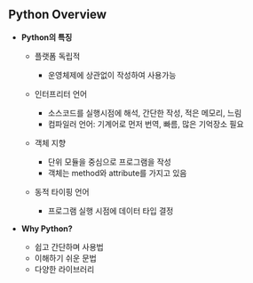 ## Python Overview

- **Python의 특징**
  - 플랫폼 독립적
    - 운영체제에 상관없이 작성하여 사용가능

  - 인터프리터 언어
    - 소스코드를 실행시점에 해석, 간단한 작성, 적은 메모리, 느림
    - 컴파일러 언어: 기계어로 먼저 번역, 빠름, 많은 기억장소 필요

  - 객체 지향
    - 단위 모듈을 중심으로 프로그램을 작성
    - 객체는 method와 attribute를 가지고 있음

  - 동적 타이핑 언어
    - 프로그램 실행 시점에 데이터 타입 결정


- **Why Python?**
  - 쉽고 간단하며 사용법
  - 이해하기 쉬운 문법
  - 다양한 라이브러리
